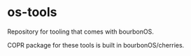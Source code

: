 # os-tools
Repository for tooling that comes with bourbonOS.

COPR package for these tools is built in bourbonOS/cherries.
